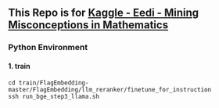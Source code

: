## This Repo is for [Kaggle - Eedi - Mining Misconceptions in Mathematics](https://www.kaggle.com/competitions/eedi-mining-misconceptions-in-mathematics)

### Python Environment

#### 1. train

```b
cd train/FlagEmbedding-master/FlagEmbedding/llm_reranker/finetune_for_instruction
ssh run_bge_step3_llama.sh
```

